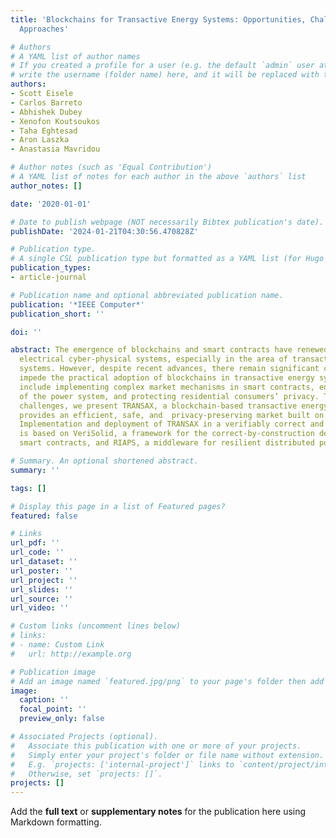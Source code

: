 ```yaml
---
title: 'Blockchains for Transactive Energy Systems: Opportunities, Challenges, and
  Approaches'

# Authors
# A YAML list of author names
# If you created a profile for a user (e.g. the default `admin` user at `content/authors/admin/`), 
# write the username (folder name) here, and it will be replaced with their full name and linked to their profile.
authors:
- Scott Eisele
- Carlos Barreto
- Abhishek Dubey
- Xenofon Koutsoukos
- Taha Eghtesad
- Aron Laszka
- Anastasia Mavridou

# Author notes (such as 'Equal Contribution')
# A YAML list of notes for each author in the above `authors` list
author_notes: []

date: '2020-01-01'

# Date to publish webpage (NOT necessarily Bibtex publication's date).
publishDate: '2024-01-21T04:30:56.470828Z'

# Publication type.
# A single CSL publication type but formatted as a YAML list (for Hugo requirements).
publication_types:
- article-journal

# Publication name and optional abbreviated publication name.
publication: '*IEEE Computer*'
publication_short: ''

doi: ''

abstract: The emergence of blockchains and smart contracts have renewed interest in
  electrical cyber-physical systems, especially in the area of transactive energy
  systems. However, despite recent advances, there remain significant challenges that
  impede the practical adoption of blockchains in transactive energy systems, which
  include implementing complex market mechanisms in smart contracts, ensuring safety
  of the power system, and protecting residential consumers’ privacy. To address these
  challenges, we present TRANSAX, a blockchain-based transactive energy system that
  provides an efficient, safe, and  privacy-preserving market built on smart contracts.
  Implementation and deployment of TRANSAX in a verifiably correct and efficient way
  is based on VeriSolid, a framework for the correct-by-construction development of
  smart contracts, and RIAPS, a middleware for resilient distributed power systems

# Summary. An optional shortened abstract.
summary: ''

tags: []

# Display this page in a list of Featured pages?
featured: false

# Links
url_pdf: ''
url_code: ''
url_dataset: ''
url_poster: ''
url_project: ''
url_slides: ''
url_source: ''
url_video: ''

# Custom links (uncomment lines below)
# links:
# - name: Custom Link
#   url: http://example.org

# Publication image
# Add an image named `featured.jpg/png` to your page's folder then add a caption below.
image:
  caption: ''
  focal_point: ''
  preview_only: false

# Associated Projects (optional).
#   Associate this publication with one or more of your projects.
#   Simply enter your project's folder or file name without extension.
#   E.g. `projects: ['internal-project']` links to `content/project/internal-project/index.md`.
#   Otherwise, set `projects: []`.
projects: []
---
```


Add the **full text** or **supplementary notes** for the publication here using Markdown formatting.
